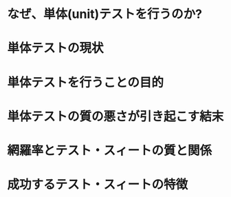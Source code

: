 なぜ、単体(unit)テストを行うのか?
=====

# 単体テストの現状

# 単体テストを行うことの目的

# 単体テストの質の悪さが引き起こす結末

# 網羅率とテスト・スィートの質と関係

# 成功するテスト・スィートの特徴